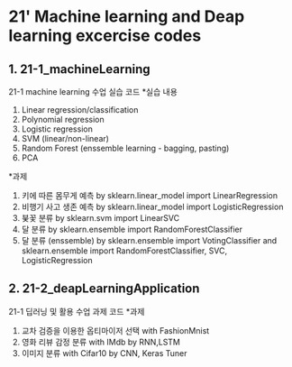 # 21' Machine learning and Deap learning excercise codes
## 1. 21-1_machineLearning
21-1 machine learning 수업 실습 코드
*실습 내용
1. Linear regression/classification
2. Polynomial regression
3. Logistic regression
4. SVM (linear/non-linear)
5. Random Forest (enssemble learning - bagging, pasting)
6. PCA 

*과제
1. 키에 따른 몸무게 예측 by sklearn.linear_model import LinearRegression
2. 비행기 사고 생존 예측 by sklearn.linear_model import LogisticRegression
3. 붖꽃 분류 by sklearn.svm import LinearSVC
4. 달 분류 by sklearn.ensemble import RandomForestClassifier
5. 달 분류 (enssemble) by sklearn.ensemble import VotingClassifier and sklearn.ensemble import RandomForestClassifier, SVC, LogisticRegression


## 2. 21-2_deapLearningApplication
21-1 딥러닝 및 활용 수업 과제 코드
*과제
1. 교차 검증을 이용한 옵티마이저 선택 with FashionMnist
2. 영화 리뷰 감정 분류 with IMdb by RNN,LSTM
3. 이미지 분류 with Cifar10 by CNN, Keras Tuner 

